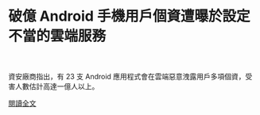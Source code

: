 # 破億 Android 手機用戶個資遭曝於設定不當的雲端服務

<!--more-->
<!--297-->
<br><br/>
資安廠商指出，有 23 支 Android 應用程式會在雲端惡意洩露用戶多項個資，受害人數估計高達一億人以上。

[閱讀全文](https://www.twcert.org.tw/tw/cp-104-4749-0e335-1.html)
